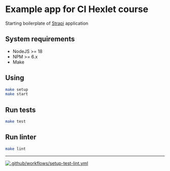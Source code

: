 # Example app for CI Hexlet course

Starting boilerplate of [Strapi](https://strapi.io/) application

## System requirements

* NodeJS >= 18
* NPM >= 6.x
* Make

## Using

```sh
make setup
make start
```

## Run tests

```sh
make test
```

## Run linter

```sh
make lint
```

---

[![.github/workflows/setup-test-lint.yml](https://github.com/GrimRoge/hexlet-ci-app/actions/workflows/setup-test-lint.yml/badge.svg)](https://github.com/GrimRoge/hexlet-ci-app/actions/workflows/setup-test-lint.yml)